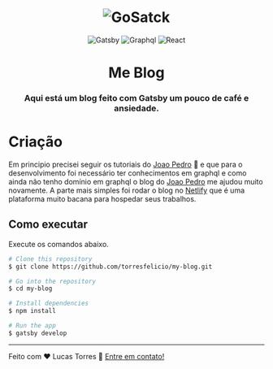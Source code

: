 
<h1 align="center">
    <img alt="GoSatck" src="https://img.icons8.com/clouds/200/000000/react.png" />
    <br>
</h1>

<p align="center">
  <img alt="Gatsby" src="https://img.shields.io/badge/gatsby-100%25-blue">
  
  <img alt="Graphql" src="https://img.shields.io/badge/graphql-100%25-brightgreen">
  
  <img alt="React" src="https://img.shields.io/badge/react-100%25-brightgreen">
</p>

<h1 align="center">
  Me Blog
</h1>

<h3 align="center">
  Aqui está um blog feito com Gatsby um pouco de café e ansiedade.
</h3>

# Criação
Em principio precisei seguir os tutoriais do [Joao Pedro](www.joaopedro.cc) 💜 e que para o desenvolvimento foi necessário ter conhecimentos em graphql e como ainda não tenho domínio em graphql o blog do [Joao Pedro](www.joaopedro.cc) me ajudou muito novamente. A parte mais simples foi rodar o blog no [Netlify](https://www.netlify.com/) 
que é uma plataforma muito bacana para hospedar seus trabalhos.


## Como executar

Execute os comandos abaixo.

```bash
# Clone this repository
$ git clone https://github.com/torresfelicio/my-blog.git

# Go into the repository
$ cd my-blog

# Install dependencies
$ npm install

# Run the app
$ gatsby develop
```

---


Feito com ♥ Lucas Torres :wave: [Entre em contato!](https://www.linkedin.com/in/torresfelicio/)
